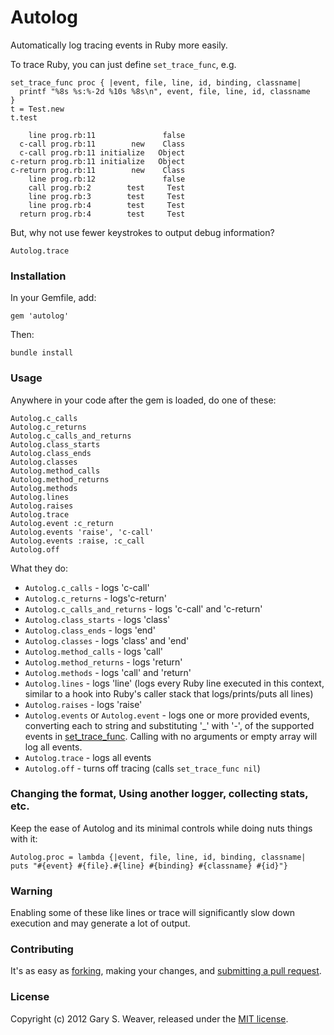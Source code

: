 Autolog
=====

Automatically log tracing events in Ruby more easily.

To trace Ruby, you can just define `set_trace_func`, e.g.

    set_trace_func proc { |event, file, line, id, binding, classname|
      printf "%8s %s:%-2d %10s %8s\n", event, file, line, id, classname
    }
    t = Test.new
    t.test

        line prog.rb:11               false
      c-call prog.rb:11        new    Class
      c-call prog.rb:11 initialize   Object
    c-return prog.rb:11 initialize   Object
    c-return prog.rb:11        new    Class
        line prog.rb:12               false
        call prog.rb:2        test     Test
        line prog.rb:3        test     Test
        line prog.rb:4        test     Test
      return prog.rb:4        test     Test

But, why not use fewer keystrokes to output debug information?

    Autolog.trace

### Installation

In your Gemfile, add:

    gem 'autolog'

Then:

    bundle install

### Usage

Anywhere in your code after the gem is loaded, do one of these:

    Autolog.c_calls
    Autolog.c_returns
    Autolog.c_calls_and_returns
    Autolog.class_starts
    Autolog.class_ends
    Autolog.classes
    Autolog.method_calls
    Autolog.method_returns
    Autolog.methods
    Autolog.lines
    Autolog.raises
    Autolog.trace
    Autolog.event :c_return
    Autolog.events 'raise', 'c-call'
    Autolog.events :raise, :c_call
    Autolog.off

What they do:

* `Autolog.c_calls` - logs 'c-call'
* `Autolog.c_returns` - logs'c-return'
* `Autolog.c_calls_and_returns` - logs 'c-call' and 'c-return'
* `Autolog.class_starts` - logs 'class'
* `Autolog.class_ends` - logs 'end'
* `Autolog.classes` - logs 'class' and 'end'
* `Autolog.method_calls` - logs 'call'
* `Autolog.method_returns` - logs 'return'
* `Autolog.methods` - logs 'call' and 'return'
* `Autolog.lines` - logs 'line' (logs every Ruby line executed in this context, similar to a hook into Ruby's caller stack that logs/prints/puts all lines)
* `Autolog.raises` - logs 'raise'
* `Autolog.events` or `Autolog.event` - logs one or more provided events, converting each to string and substituting '_' with '-', of the supported events in [set_trace_func][set_trace_func]. Calling with no arguments or empty array will log all events.
* `Autolog.trace` - logs all events
* `Autolog.off` - turns off tracing (calls `set_trace_func nil`)

### Changing the format, Using another logger, collecting stats, etc.

Keep the ease of Autolog and its minimal controls while doing nuts things with it:

    Autolog.proc = lambda {|event, file, line, id, binding, classname| puts "#{event} #{file}.#{line} #{binding} #{classname} #{id}"}

### Warning

Enabling some of these like lines or trace will significantly slow down execution and may generate a lot of output.

### Contributing

It's as easy as [forking][fork], making your changes, and [submitting a pull request][pull].

### License

Copyright (c) 2012 Gary S. Weaver, released under the [MIT license][lic].

[fork]: https://help.github.com/articles/fork-a-repo
[pull]: https://help.github.com/articles/using-pull-requests
[set_trace_func]: http://apidock.com/ruby/Kernel/set_trace_func
[lic]: http://github.com/garysweaver/autolog/blob/master/LICENSE
